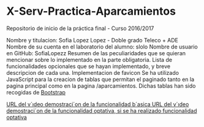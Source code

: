 # X-Serv-Practica-Aparcamientos
Repositorio de inicio de la práctica final - Curso 2016/2017

Nombre y titulacion: Sofia Lopez Lopez - Doble grado Teleco + ADE
Nombre de su cuenta en el laboratorio del alumno: slolo
Nombre de usuario en GitHub: SofiaLopezz
Resumen de las peculiaridades que se quieran mencionar sobre lo implementado en la parte obligatoria.
Lista de funcionalidades opcionales que se hayan implementado, y breve descripcion de cada una.
	Implementacion de favicon
	Se ha utilizado JavaScript para la creacion de tablas que permitan el paginado tanto en la pagina principal como en la pagina /aparcamientos. Dichas tablas han sido recogidas de <a href="https://startbootstrap.com/ ">Bootstrap

URL del v´ıdeo demostraci´on de la funcionalidad b´asica
URL del v´ıdeo demostraci´on de la funcionalidad optativa, si se ha realizado
funcionalidad optativa
